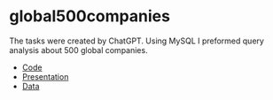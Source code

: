 # global500companies
The tasks were created by ChatGPT.
Using MySQL I preformed query analysis about 500 global companies.

* [Code](https://github.com/rokzupan1/global500companies/blob/main/DataAnalysisGlobal500Companies.sql)
* [Presentation]()
* [Data]()
